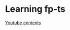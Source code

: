 # Learning fp-ts

[Youtube contents](https://www.youtube.com/playlist?list=PLUMXrUa_EuePN94nJ2hAui5nWDj8RO3lH)
